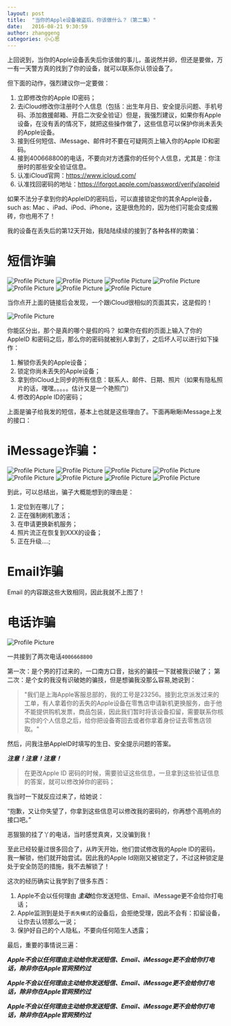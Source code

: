 ```yaml
---
layout: post
title:  "当你的Apple设备被盗后，你该做什么？（第二集）"
date:   2016-08-21 9:30:59
author: zhanggeng
categories: 小心思
---
```


上回说到，当你的Apple设备丢失后你该做的事儿，虽说然并卵，但还是要做，万一有一天警方真的找到了你的设备，就可以联系你认领设备了。

但下面的动作，强烈建议你一定要做：

1. 立即修改你的Apple ID密码；
2. 去iCloud修改你注册时个人信息（包括：出生年月日、安全提示问题、手机号码、添加救援邮箱、开启二次安全验证）但是，我强烈建议，如果你有Apple设备，在没有丢的情况下，就把这些操作做了，这些信息可以保护你尚未丢失的Apple设备。
3. 接到任何短信、iMessage、邮件时不要在可疑网页上输入你的Apple ID和密码。
4. 接到400668800的电话，不要向对方透露你的任何个人信息，尤其是：你注册时的那些安全验证信息。
5. 认准iCloud官网：https://www.icloud.com/
5. 认准找回密码的地址：https://iforgot.apple.com/password/verify/appleid

如果不法分子拿到你的AppleID的密码后，可以直接锁定你的其余Apple设备，such as: Mac 、iPad、iPod、iPhone，这是很危险的，因为他们可能会变成搬砖，你也用不了！

我的设备在丢失后的第12天开始，我陆陆续续的接到了各种各样的欺骗：

# 短信诈骗

<img src="{{ site.baseurl }}/assets/losg/lose_msg_1.jpg" title="Profile Picture" class="profile">

<img src="{{ site.baseurl }}/assets/losg/lose_msg_2.jpg" title="Profile Picture" class="profile">

<img src="{{ site.baseurl }}/assets/losg/lose_msg_3.jpg" title="Profile Picture" class="profile">

<img src="{{ site.baseurl }}/assets/losg/lose_msg_4.jpg" title="Profile Picture" class="profile">

<img src="{{ site.baseurl }}/assets/losg/lose_msg_5.jpg" title="Profile Picture" class="profile">

<img src="{{ site.baseurl }}/assets/losg/lose_msg_6.jpg" title="Profile Picture" class="profile">

<img src="{{ site.baseurl }}/assets/losg/lose_msg_7.jpg" title="Profile Picture" class="profile">

当你点开上面的链接后会发现，一个跟iCloud很相似的页面其实，这是假的！

<img src="{{ site.baseurl }}/assets/losg/lose_msg_8.jpg" title="Profile Picture" class="profile">

你能区分出，那个是真的哪个是假的吗？ 如果你在假的页面上输入了你的AppleID 和密码之后，那么你的密码就被别人拿到了，之后坏人可以进行如下操作：

1. 解锁你丢失的Apple设备；
2. 锁定你尚未丢失的Apple设备；
3. 拿到你iCloud上同步的所有信息：联系人、邮件、日期、照片（如果有隐私照片的话，嘿嘿。。。。。估计又是一个艳照门）
4. 修改的Apple ID的密码；

上面是骗子给我发的短信，基本上也就是这些理由了。下面再瞅瞅iMessage上发的接口：

# iMessage诈骗：


<img src="{{ site.baseurl }}/assets/losg/lost_imsg_1.jpg" title="Profile Picture" class="profile">

<img src="{{ site.baseurl }}/assets/losg/lost_imsg_2.jpg" title="Profile Picture" class="profile">

<img src="{{ site.baseurl }}/assets/losg/lost_imsg_3.jpg" title="Profile Picture" class="profile">

<img src="{{ site.baseurl }}/assets/losg/lost_imsg_4.jpg" title="Profile Picture" class="profile">

<img src="{{ site.baseurl }}/assets/losg/lost_imsg_5.jpg" title="Profile Picture" class="profile">

<img src="{{ site.baseurl }}/assets/losg/lost_imsg_6.jpg" title="Profile Picture" class="profile">

<img src="{{ site.baseurl }}/assets/losg/lost_imsg_7.jpg" title="Profile Picture" class="profile">

<img src="{{ site.baseurl }}/assets/losg/lost_imsg_8.jpg" title="Profile Picture" class="profile">

到此，可以总结出，骗子大概能想到的理由是：

1. 定位到在哪儿了；
2. 正在强制刷机激活；
3. 在申请更换新机服务；
4. 照片流正在恢复到XXX的设备；
5. 正在升级....;

# Email诈骗

Email 的内容跟这些大致相同，因此我就不上图了！

# 电话诈骗

<img src="{{ site.baseurl }}/assets/losg/lose_dialog.jpg" title="Profile Picture" class="profile">

一共接到了两次电话`4006668800`

第一次：是个男的打过来的，一口南方口音，拙劣的骗技一下就被我识破了；
第二次：是个女的我没有识破她的骗技，但是想骗我没那么容易,她说到：

> "我们是上海Apple客服总部的，我的工号是23256。接到北京派发过来的工单，有人拿着你的丢失的Apple设备在零售店申请新机更换服务，由于他不能提供购机发票，商品包装，因此我们暂时将该设备扣留，需要联系你核实你的个人信息之后，给你把设备寄回去或者你拿着身份证去零售店领取。"

然后，问我注册AppleID时填写的生日、安全提示问题的答案。

***注意！注意！注意！***

> 在更改Apple ID 密码的时候，需要验证这些信息，一旦拿到这些验证信息的答案，就可以修改掉你的密码；

我当时一下就反应过来了，给她说：

“抱歉，又让你失望了，你拿到这些信息可以修改我的密码的，你再想个高明点的接口吧。”

恶狠狠的挂了丫的电话，当时感觉真爽，又没骗到我！

至此已经较量过很多回合了，从昨天开始，他们尝试修改我的Apple ID的密码，我一解锁，他们就开始尝试。因此我的Apple Id刚刚又被锁定了，不过这种锁定是处于安全防范的措施，我不去解锁了！

这次的经历确实让我学到了很多东西：

1. Apple不会以任何理由 ***主动***给你发送短信、Email、iMessage更不会给你打电话；
2. Apple监测到是处于`丢失模式`的设备后，会拒绝受理，因此不会有：扣留设备，让你去认领那么一说；
3. 保护好自己的个人隐私，不要向任何陌生人透露；

最后，重要的事情说三遍：

***Apple不会以任何理由主动给你发送短信、Email、iMessage更不会给你打电话，除非你在Apple官网预约过***

***Apple不会以任何理由主动给你发送短信、Email、iMessage更不会给你打电话，除非你在Apple官网预约过***

***Apple不会以任何理由主动给你发送短信、Email、iMessage更不会给你打电话，除非你在Apple官网预约过***



